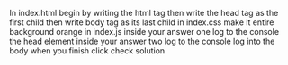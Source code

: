 In index.html begin by writing the html tag
then write the head tag as the first child 
then write body tag as its last child
in index.css make it entire background orange
in index.js inside your answer one log to the console the head element
inside your answer two log to the console log into the body 
when you finish click check solution
